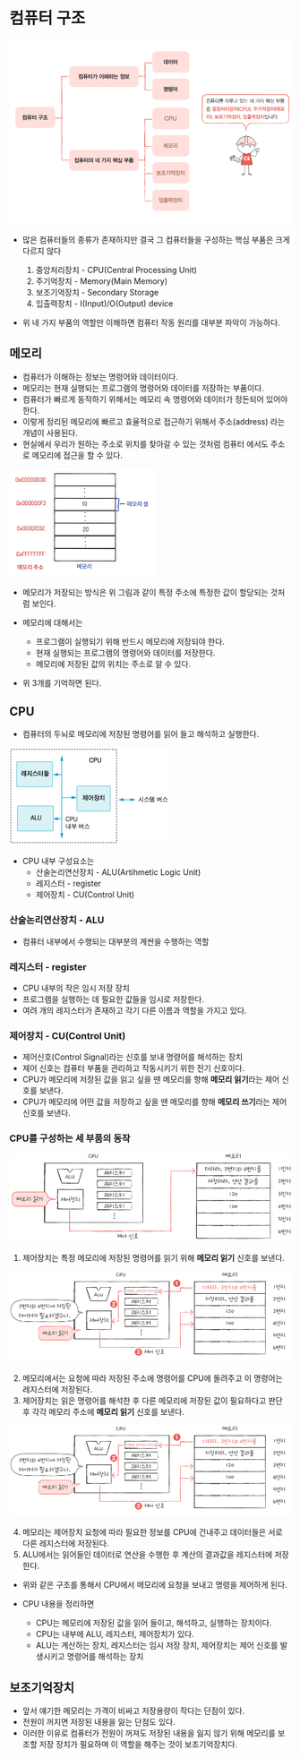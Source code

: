 # 컴퓨터 구조

![computer_structure](./computer_structure.png)

- 많은 컴퓨터들의 종류가 존재하지만 결국 그 컴퓨터들을 구성하는 핵심 부품은 크게 다르지 않다

  1.  중앙처리장치 - CPU(Central Processing Unit)
  2.  주기억장치 - Memory(Main Memory)
  3.  보조기억장치 - Secondary Storage
  4.  입출력장치 - I(Input)/O(Output) device

- 위 네 가지 부품의 역할만 이해하면 컴퓨터 작동 원리를 대부분 파악이 가능하다.

## 메모리

 - 컴퓨터가 이해하는 정보는 명령어와 데이터이다.
 - 메모리는 현재 실행되는 프로그램의 명령어와 데이터를 저장하는 부품이다.
 - 컴퓨터가 빠르게 동작하기 위해서는 메모리 속 명령어와 데이터가 정돈되어 있어야 한다.
 - 이렇게 정리된 메모리에 빠르고 효율적으로 접근하기 위해서 주소(address) 라는 개념이 사용된다.
 - 현실에서 우리가 원하는 주소로 위치를 찾아갈 수 있는 것처럼 컴퓨터 에서도 주소로 메모리에 접근을 할 수 있다.
 
 ![memory](./memory.png)
 
 - 메모리가 저장되는 방식은 위 그림과 같이 특정 주소에 특정한 값이 할당되는 것처럼 보인다.
 
 - 메모리에 대해서는
   - 프로그램이 실행되기 위해 반드시 메모리에 저장되야 한다.
   - 현재 실행되는 프로그램의 명령어와 데이터를 저장한다.
   - 메모리에 저장된 값의 위치는 주소로 알 수 있다.
 - 위 3개를 기억하면 된다.

## CPU

 - 컴퓨터의 두뇌로 메모리에 저장된 명령어를 읽어 들고 해석하고 실행한다.

 ![CPU](cpu.png)

 - CPU 내부 구성요소는
   - 산술논리연산장치 - ALU(Artihmetic Logic Unit)
   - 레지스터 - register
   - 제어장치 - CU(Control Unit)

### 산술논리연산장치 - ALU

 - 컴퓨터 내부에서 수행되는 대부분의 계싼을 수행하는 역할

### 레지스터 - register

 - CPU 내부의 작은 임시 저장 장치
 - 프로그램을 실행하는 데 필요한 값들을 임시로 저장한다.
 - 여려 개의 레지스터가 존재하고 각기 다른 이름과 역할을 가지고 있다.
  
### 제어장치 - CU(Control Unit)

 - 제어신호(Control Signal)라는 신호를 보내 명령어를 해석하는 장치
 - 제어 신호는 컴퓨터 부품을 관리하고 작동시키기 위한 전기 신호이다.
 - CPU가 메모리에 저장된 값을 읽고 싶을 땐 메모리를 향해 <b>메모리 읽기</b>라는 제어 신호를 보낸다.
 - CPU가 메모리에 어떤 값을 저장하고 싶을 땐 메모리를 향해 <b>메모리 쓰기</b>라는 제어 신호를 보낸다.

### CPU를 구성하는 세 부품의 동작

 ![flow](./cpu_flow_1.png)

 1. 제어장치는 특정 메모리에 저장된 명령어를 읽기 위해 <b>메모리 읽기</b> 신호를 보낸다.

 ![flow2](./cpu_flow_2.png)

 2. 메모리에서는 요청에 따라 저장된 주소에 명령어를 CPU에 돌려주고 이 명령어는 레지스터에 저장된다.
 3. 제어장치는 읽은 명령어를 해석한 후 다른 메모리에 저장된 값이 필요하다고 판단 후 각각 메모리 주소에 <b>메모리 읽기</b> 신호를 보낸다.

 ![flow3](./cpu_flow_3.png)

 4. 메모리는 제어장치 요청에 따라 필요한 정보를 CPU에 건내주고 데이터들은 서로 다른 레지스터에 저장된다.
 5. ALU에서는 읽어들인 데이터로 연산을 수행한 후 계산의 결과값을 레지스터에 저장한다.

 - 위와 같은 구조를 통해서 CPU에서 메모리에 요청을 보내고 명령을 제어하게 된다.

 - CPU 내용을 정리하면
   - CPU는 메모리에 저장된 값을 읽어 들이고, 해석하고, 실행하는 장치이다.
   - CPU는 내부에 ALU, 레지스터, 제어장치가 있다.
   - ALU는 계산하는 장치, 레지스터는 임시 저장 장치, 제어장치는 제어 신호를 발생시키고 명령어를 해석하는 장치

## 보조기억장치

 - 앞서 얘기한 메모리는 가격이 비싸고 저장용량이 작다는 단점이 있다.
 - 전원이 꺼지면 저장된 내용을 잃는 단점도 있다.
 - 이러한 이유로 컴퓨터가 전원이 꺼져도 저장된 내용을 잃지 않기 위해 메모리를 보조할 저장 장치가 필요하며 이 역할을 해주는 것이 보조기억장치다.